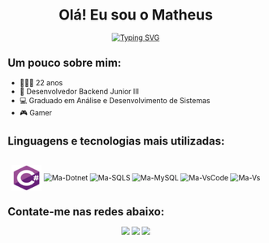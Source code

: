 <div align="center">
    <h1>Olá! Eu sou o Matheus</h1>
  <a href="https://git.io/typing-svg">
    <img src="https://readme-typing-svg.demolab.com?font=Fira+Code&weight=500&size=22&pause=1000&color=483D8B&center=true&vCenter=true&random=false&width=524&lines=%E2%8A%B9+Seja+bem-vindo(a)!+%E2%8A%B9" alt="Typing SVG">
  </a>
</div>

<h2 align="left"> Um pouco sobre mim: </h2>

- 👩🏻‍💻 22 anos
- 💼 Desenvolvedor Backend Junior III
- 💻 Graduado em Análise e Desenvolvimento de Sistemas
- 🎮 Gamer

<h2 align="left"> Linguagens e tecnologias mais utilizadas:</h2>

<div style="display: inline_block" align="center"><br>
  <img align="center" alt="Ma-Csharp" height="50" width="60" src="https://raw.githubusercontent.com/devicons/devicon/master/icons/csharp/csharp-original.svg">
  <img align="center" alt="Ma-Dotnet" height="50" width="60" src="https://cdn.jsdelivr.net/gh/devicons/devicon@latest/icons/dotnetcore/dotnetcore-original.svg" />
  <img align="center" alt="Ma-SQLS" height="50" width="60" src="https://cdn.jsdelivr.net/gh/devicons/devicon@latest/icons/microsoftsqlserver/microsoftsqlserver-original.svg" />
  <img align="center" alt="Ma-MySQL" height="50" width="60" src="https://cdn.jsdelivr.net/gh/devicons/devicon@latest/icons/mysql/mysql-original.svg" />
  <img align="center" alt="Ma-VsCode" height="50" width="60" src="https://cdn.jsdelivr.net/gh/devicons/devicon@latest/icons/visualstudio/visualstudio-original.svg" />        
  <img align="center" alt="Ma-Vs" height="50" width="60" src="https://cdn.jsdelivr.net/gh/devicons/devicon@latest/icons/vscode/vscode-original.svg"/> 
</div>

<h2 align="left"> Contate-me nas redes abaixo: </h2>
<div align="center"> 
  <a href="https://instagram.com/_theuspedroso/" target="_blank"><img src="https://img.shields.io/badge/-Instagram-%23E4405F?style=for-the-badge&logo=instagram&logoColor=white" target="_blank"></a>
  <a href = "mailto:matheuspedroso2012@gmail.com"><img src="https://img.shields.io/badge/-Gmail-%23333?style=for-the-badge&logo=gmail&logoColor=white" target="_blank"></a>
  <a href="https://www.linkedin.com/in/matheus-pedroso-a70516205/" target="_blank"><img src="https://img.shields.io/badge/-LinkedIn-%230077B5?style=for-the-badge&logo=linkedin&logoColor=white" target="_blank"></a> 
</div>
